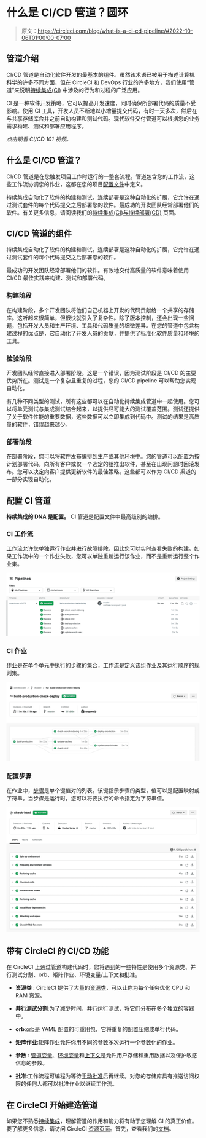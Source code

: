 # 什么是 CI/CD 管道？圆环

> 原文：<https://circleci.com/blog/what-is-a-ci-cd-pipeline/#2022-10-06T01:00:00-07:00>

## 管道介绍

CI/CD 管道是自动化软件开发的最基本的组件。虽然该术语已被用于描述计算机科学的许多不同方面，但在 CircleCI 和 DevOps 行业的许多地方，我们使用“管道”来说明[持续集成(CI)](https://circleci.com/continuous-integration/) 中涉及的行为和过程的广泛应用。

CI 是一种软件开发策略，它可以提高开发速度，同时确保所部署代码的质量不受影响。使用 CI 工具，开发人员不断地以小增量提交代码，有时一天多次，然后在与共享存储库合并之前自动构建和测试代码。现代软件交付管道可以根据您的业务需求构建、测试和部署应用程序。

*点击观看 CI/CD 101 视频。*

## 什么是 CI/CD 管道？

CI/CD 管道是在您触发项目工作时运行的一整套流程。管道包含您的工作流，这些工作流协调您的作业，这都在您的项目[配置文件](https://circleci.com/docs/configuration-reference/)中定义。

持续集成自动化了软件的构建和测试。连续部署是这种自动化的扩展，它允许在通过测试套件的每个代码提交之后部署您的软件。最成功的开发团队经常部署他们的软件。有关更多信息，请阅读我们的[持续集成(CI)与持续部署(CD)](https://circleci.com/continuous-integration/#continuous-integration-ci-vs-continuous-deployment-cd) 页面。

## CI/CD 管道的组件

持续集成自动化了软件的构建和测试。连续部署是这种自动化的扩展，它允许在通过测试套件的每个代码提交之后部署您的软件。

最成功的开发团队经常部署他们的软件。有效地交付高质量的软件意味着使用 CI/CD 最佳实践来构建、测试和部署代码。

### 构建阶段

在构建阶段，多个开发团队将他们自己机器上开发的代码贡献给一个共享的存储库。这听起来很简单，但很快就引入了复杂性。除了版本控制，还会出现一些问题，包括开发人员和生产环境、工具和代码质量的细微差异。在您的管道中包含构建过程的优点是，它自动化了开发人员的贡献，并提供了标准化软件质量和环境的工具。

### 检验阶段

开发团队经常直接进入部署阶段。这是一个错误，因为测试阶段是 CI/CD 的主要优势所在。测试是一个复杂且重复的过程，您的 CI/CD pipeline 可以帮助您实现自动化。

有几种不同类型的测试，所有这些都可以在自动化持续集成管道中一起使用。您可以将单元测试与集成测试结合起来，以提供尽可能大的测试覆盖范围。测试还提供了关于软件性能的重要数据，这些数据可以立即集成到代码中。测试的结果是高质量的软件，错误越来越少。

### 部署阶段

在部署阶段，您可以将软件发布编排到生产或其他环境中。您的管道可以配置为按计划部署代码，向所有客户或仅一个选定的组推出软件，甚至在出现问题时回滚发布。您可以决定向客户提供更新软件的最佳策略。这些都可以作为 CI/CD 渠道的一部分实现自动化。

## 配置 CI 管道

**持续集成的 DNA 是配置。** CI 管道是配置文件中最高级别的编排。

### CI 工作流

[工作流](https://circleci.com/docs/configuration-reference/#workflows)允许您单独运行作业并进行故障排除，因此您可以实时查看失败的构建。如果工作流中的一个作业失败，您可以单独重新运行该作业，而不是重新运行整个作业集。

![An image of workflows from CircleCI's UI](img/243f9db5a67164a5b851b4c3b45e4426.png)

### CI 作业

[作业](https://circleci.com/docs/configuration-reference/#jobs)是在单个单元中执行的步骤的集合，工作流是定义该组作业及其运行顺序的规则集。

![An image of jobs from CircleCI's UI](img/b52e2d82b252d13753ae695d213d2014.png)

### 配置步骤

在作业中，[步骤](https://circleci.com/docs/configuration-reference/#steps)是单个键值对的列表。该键指示步骤的类型，值可以是配置映射或字符串。当步骤是运行时，您可以将要执行的命令指定为字符串值。

![An image of steps from CircleCI's UI](img/f4018faa45b569d6d6909a660ca22a6e.png)

## 带有 CircleCI 的 CI/CD 功能

在 CircleCI 上通过管道构建代码时，您将遇到的一些特性是使用多个资源类、并行测试分割、orb、矩阵作业、环境变量/上下文和批准。

*   **资源类** : CircleCI 提供了大量的[资源类](https://circleci.com/docs/executor-types/#available-docker-resource-classes)，可以让你为每个任务优化 CPU 和 RAM 资源。

*   **并行测试分割**:为了减少时间，并行运行[测试](https://circleci.com/docs/parallelism-faster-jobs/#splitting-test-files)，将它们分布在多个独立的容器中。

*   **orb**:[orb](https://circleci.com/orbs/)是 YAML 配置的可重用包，它将重复的配置压缩成单行代码。

*   **矩阵作业**:矩阵[作业](https://circleci.com/docs/configuration-reference/#dependencies-and-matrix-jobs)允许你用不同的参数多次运行一个参数化的作业。

*   **参数** : [管道变量](https://circleci.com/docs/pipeline-variables/)、[环境变量](https://circleci.com/docs/env-vars/)和[上下文](https://circleci.com/docs/contexts/)是允许用户存储和重用数据以及保护敏感信息的参数。

*   **批准**:工作流程可编程为等待[手动批准](https://circleci.com/docs/workflows/#holding-a-workflow-for-a-manual-approval)后再继续。对您的存储库具有推送访问权限的任何人都可以批准作业以继续工作流。

## 在 CircleCI 开始建造管道

如果您不熟悉[持续集成](https://circleci.com/continuous-integration/)，理解管道的作用和能力将有助于您理解 CI 的真正价值。要了解更多信息，请访问 CircleCI [资源页面](https://circleci.com/resources/)。首先，查看我们的[文档](https://circleci.com/docs/#section=welcome)。